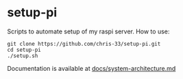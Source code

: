 # setup-pi

Scripts to automate setup of my raspi server. How to use:

    git clone https://github.com/chris-33/setup-pi.git
    cd setup-pi
    ./setup.sh

Documentation is available at [docs/system-architecture.md](docs/system-architecture.md)